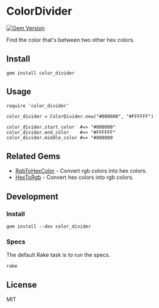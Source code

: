 # ColorDivider

[![Gem Version](https://badge.fury.io/rb/color_divider.svg)](http://badge.fury.io/rb/color_divider)

Find the color that's between two other hex colors.

## Install

```
gem install color_divider
```

## Usage

```
require 'color_divider'

color_divider = ColorDivider.new("#000000", "#FFFFFF")

color_divider.start_color  #=> "#000000"
color_divider.end_color    #=> "#FFFFFF"
color_divider.middle_color #=> "#808080
```

## Related Gems

- [RgbToHexColor](https://github.com/kyletolle/rgb_to_hex_color) - Convert rgb
colors into hex colors.
- [HexToRgb](https://github.com/kyletolle/hex_to_rgb) - Convert hex colors into
rgb colors.

## Development

### Install

```
gem install --dev color_divider
```

### Specs

The default Rake task is to run the specs.

```
rake
```

## License

MIT

